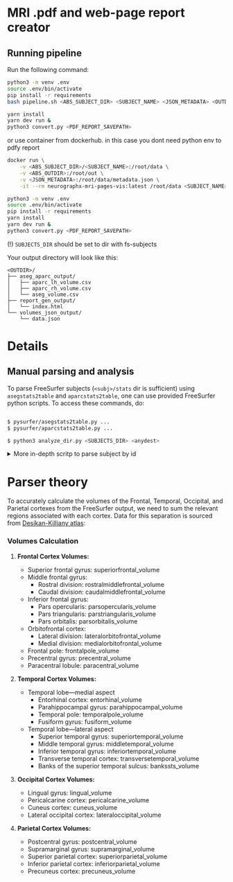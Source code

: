 # MRI .pdf and web-page report creator

## Running pipeline

Run the following command:
```bash
python3 -m venv .env
source .env/bin/activate
pip install -r requirements
bash pipeline.sh <ABS_SUBJECT_DIR> <SUBJECT_NAME> <JSON_METADATA> <OUTDIR>

yarn install
yarn dev run &
python3 convert.py <PDF_REPORT_SAVEPATH>
```

or use container from dockerhub. in this case you dont need python env to pdfy report
```bash
docker run \
    -v <ABS_SUBJECT_DIR>/<SUBJECT_NAME>:/root/data \
    -v <ABS_OUTDIR>:/root/out \
    -v <JSON_METADATA>:/root/data/metadata.json \
    -it --rm neurographx-mri-pages-vis:latest /root/data <SUBJECT_NAME> /root/data/metadata.json /root/out

python3 -m venv .env
source .env/bin/activate
pip install -r requirements
yarn install
yarn dev run &
python3 convert.py <PDF_REPORT_SAVEPATH>
```
(!) `SUBJECTS_DIR` should be set to dir with fs-subjects

Your output directory will look like this:
```
<OUTDIR>/
├── aseg_aparc_output/
│   ├── aparc_lh_volume.csv
│   ├── aparc_rh_volume.csv
│   └── aseg_volume.csv
├── report_gen_output/
│   └── index.html
└── volumes_json_output/
    └── data.json
```
# Details

## Manual parsing and analysis

To parse FreeSurfer subjects (`<subj>/stats` dir is sufficient) using `asegstats2table` and `aparcstats2table`, one can use provided FreeSurfer python scripts. To access these commands, do:

```bash

$ pysurfer/asegstats2table.py ...
$ pysurfer/aparcstats2table.py ...

$ python3 analyze_dir.py <SUBJECTS_DIR> <anydest>
```

<details>
   <summary>More in-depth scritp to parse subject by id</summary>

   ```bash
   subject_id=$1

   export SUBJECTS_DIR="./"

   # Step 1: Extract Subcortical Volumes
   pysurfer/asegstats2table.py --subjects $subject_id --meas volume --tablefile $subject_id/aseg_volume.csv

   # Step 2: Extract Cortical Volumes
   pysurfer/aparcstats2table.py --subjects $subject_id --hemi lh --meas volume --tablefile $subject_id/aparc_lh_volume.csv
   pysurfer/aparcstats2table.py --subjects $subject_id --hemi rh --meas volume --tablefile $subject_id/aparc_rh_volume.csv
   ```

</details>

# Parser theory

To accurately calculate the volumes of the Frontal, Temporal, Occipital, and Parietal cortexes from the FreeSurfer output, we need to sum the relevant regions associated with each cortex. Data for this separation is sourced from [Desikan-Killiany atlas](https://surfer.nmr.mgh.harvard.edu/ftp/articles/desikan06-parcellation.pdf):

### Volumes Calculation

1. **Frontal Cortex Volumes:**
   - Superior frontal gyrus: superiorfrontal_volume
   - Middle frontal gyrus:
     - Rostral division: rostralmiddlefrontal_volume
     - Caudal division: caudalmiddlefrontal_volume
   - Inferior frontal gyrus:
     - Pars opercularis: parsopercularis_volume
     - Pars triangularis: parstriangularis_volume
     - Pars orbitalis: parsorbitalis_volume
   - Orbitofrontal cortex:
     - Lateral division: lateralorbitofrontal_volume
     - Medial division: medialorbitofrontal_volume
   - Frontal pole: frontalpole_volume
   - Precentral gyrus: precentral_volume
   - Paracentral lobule: paracentral_volume

2. **Temporal Cortex Volumes:**
   - Temporal lobe—medial aspect
      - Entorhinal cortex: entorhinal_volume
      - Parahippocampal gyrus: parahippocampal_volume
      - Temporal pole: temporalpole_volume
      - Fusiform gyrus: fusiform_volume
   - Temporal lobe—lateral aspect
      - Superior temporal gyrus: superiortemporal_volume
      - Middle temporal gyrus: middletemporal_volume
      - Inferior temporal gyrus: inferiortemporal_volume
      - Transverse temporal cortex: transversetemporal_volume
      - Banks of the superior temporal sulcus: bankssts_volume

3. **Occipital Cortex Volumes:**
   - Lingual gyrus: lingual_volume
   - Pericalcarine cortex: pericalcarine_volume
   - Cuneus cortex: cuneus_volume
   - Lateral occipital cortex: lateraloccipital_volume

4. **Parietal Cortex Volumes:**
   - Postcentral gyrus: postcentral_volume
   - Supramarginal gyrus: supramarginal_volume
   - Superior parietal cortex: superiorparietal_volume
   - Inferior parietal cortex: inferiorparietal_volume
   - Precuneus cortex: precuneus_volume
